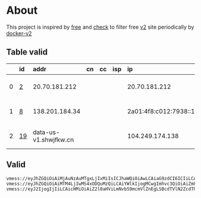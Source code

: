 
# About

This project is inspired by [free](https://github.com/freefq/free) and [check](https://github.com/yeahwu/check) to filter free [v2](https://github.com/v2fly/v2ray-core) site periodically by [docker-v2](https://hub.docker.com/r/v2ray/official)

    

## Table valid
|    | id                   | addr                  | cn   | cc   | isp   | ip                    | chatgpt          |
|---:|:---------------------|:----------------------|:-----|:-----|:------|:----------------------|:-----------------|
|  0 | [2](config/2.json)   | 20.70.181.212         |      |      |       | 20.70.181.212         | Yes (Region: AU) |
|  1 | [8](config/8.json)   | 138.201.184.34        |      |      |       | 2a01:4f8:c012:7938::1 | Yes (Region: DE) |
|  2 | [19](config/19.json) | data-us-v1.shwjfkw.cn |      |      |       | 104.249.174.138       | Yes (Region: US) |

## Valid
```
vmess://eyJhZGQiOiAiMjAuNzAuMTgxLjIxMiIsICJhaWQiOiAwLCAiaG9zdCI6ICIiLCAiaWQiOiAiMjk0ZGRlMDYtNjAzYi00YmQzLWFmZGMtOWU0ZGUxNGNhMTgzIiwgIm5ldCI6ICJ3cyIsICJwYXRoIjogIi8iLCAicG9ydCI6IDI5NTQ4LCAicHMiOiAiZ2l0aHViLmNvbS9mcmVlZnEgLSBcdTdmOGVcdTU2ZmREWEMgVGVjaG5vbG9neSAyIiwgInRscyI6ICIiLCAidHlwZSI6ICJhdXRvIiwgInNlY3VyaXR5IjogImF1dG8iLCAic2tpcC1jZXJ0LXZlcmlmeSI6IHRydWUsICJzbmkiOiAiIn0=
vmess://eyJhZGQiOiAiMTM4LjIwMS4xODQuMzQiLCAiYWlkIjogMCwgImhvc3QiOiAiZmFzdC5jb20iLCAiaWQiOiAiNGVkZmZiZDQtY2FjMy00MGJjLWNhMmEtMDMyOWM3NDk0MzQ2IiwgIm5ldCI6ICJ3cyIsICJwYXRoIjogIi9AVlBOTGltZSIsICJwb3J0IjogNDQzLCAicHMiOiAiZ2l0aHViLmNvbS9mcmVlZnEgLSBcdTVmYjdcdTU2ZmRIZXR6bmVyIDgiLCAidGxzIjogIiIsICJ0eXBlIjogImF1dG8iLCAic2VjdXJpdHkiOiAiYXV0byIsICJza2lwLWNlcnQtdmVyaWZ5IjogdHJ1ZSwgInNuaSI6ICIifQ==
vmess://eyJ2IjogIjIiLCAicHMiOiAiZ2l0aHViLmNvbS9mcmVlZnEgLSBcdTVlN2ZcdTRlMWNcdTc3MDFcdTc5ZmJcdTUyYTggMTkiLCAiYWRkIjogImRhdGEtdXMtdjEuc2h3amZrdy5jbiIsICJwb3J0IjogIjIwNDAxIiwgImFpZCI6IDAsICJzY3kiOiAiYXV0byIsICJuZXQiOiAid3MiLCAidHlwZSI6ICJub25lIiwgInRscyI6ICIiLCAiaWQiOiAiYjE0NzhlMjQtNDkxNi0zYWJlLThmMTctMTU5MzEwMTJlY2JlIiwgInNuaSI6ICIiLCAiaG9zdCI6ICJkYXRhLXVzLXYxLnNod2pma3cuY24iLCAicGF0aCI6ICIvZGViaWFuIn0=
```

